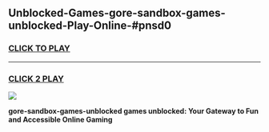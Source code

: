 
## Unblocked-Games-gore-sandbox-games-unblocked-Play-Online-#pnsd0
<h3>
<a href="https://premium.freeplayer.one?title=gore-sandbox-games-unblocked&ref=27F">CLICK TO PLAY</a></h3>
<hr>

<h3>
<a href="https://premium.freeplayer.one?title=gore-sandbox-games-unblocked&ref=27F">CLICK 2 PLAY</a>
  
</h3>

<a href="https://premium.freeplayer.one?title=gore-sandbox-games-unblocked&ref=27F"><img src="https://clearcache.store/games.png"></a>


**gore-sandbox-games-unblocked games unblocked: Your Gateway to Fun and Accessible Online Gaming**
